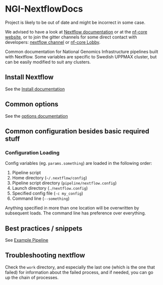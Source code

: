# NGI-NextflowDocs

Project is likely to be out of date and might be incorrect in some case.

We advised to have a look at [Nextflow documentation](https://www.nextflow.io/docs/latest/index.html) or at the [nf-core website](https://nf-core.github.io/), or to join the gitter channels for some direct contact with developers: [nextflow channel](https://gitter.im/nextflow-io/nextflow) or [nf-core Lobby](https://gitter.im/nf-core/Lobby).

Common documentation for National Genomics Infrastructure pipelines built with Nextflow. Some variables are specific to Swedish UPPMAX cluster, but can be easily modified to suit any clusters.

## Install Nextflow
See the [Install documentation](docs/INSTALL.md)

## Common options
See the [options documentation](docs/OPTIONS.md)

## Common configuration besides basic required stuff

### Configuration Loading
Config variables (eg. `params.something`) are loaded in the following order:

1. Pipeline script
2. Home directory (`~/.nextflow/config`)
3. Pipeline script directory (`pipeline/nextflow.config`)
4. Launch directory (`./nextflow.config`)
5. Specified config file (`-c my_config`)
6. Command line (`--something`)

Anything specified in more than one location will be overwritten by subsequent loads. The command line has preference over everything.


## Best practices / snippets
See [Example Pipeline](snippets/main.nf)

## Troubleshooting nextflow
Check the `work` directory, and especially the last one (which is the one that failed) for information about the failed process, and if needed, you can go up the chain of processes.
